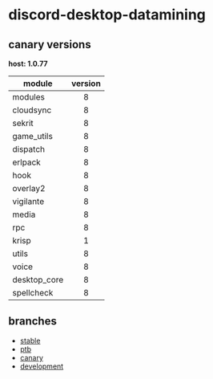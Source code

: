 # discord-desktop-datamining

## canary versions

**host: 1.0.77**

| module | version |
| ------ | :-----: |
| modules | 8 |
| cloudsync | 8 |
| sekrit | 8 |
| game_utils | 8 |
| dispatch | 8 |
| erlpack | 8 |
| hook | 8 |
| overlay2 | 8 |
| vigilante | 8 |
| media | 8 |
| rpc | 8 |
| krisp | 1 |
| utils | 8 |
| voice | 8 |
| desktop_core | 8 |
| spellcheck | 8 |

## branches

- [stable](https://github.com/OpenAsar/discord-desktop-datamining/tree/stable)
- [ptb](https://github.com/OpenAsar/discord-desktop-datamining/tree/ptb)
- [canary](https://github.com/OpenAsar/discord-desktop-datamining/tree/canary)
- [development](https://github.com/OpenAsar/discord-desktop-datamining/tree/development)